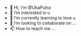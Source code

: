 - 👋 Hi, I’m @UkaPutra
- 👀 I’m interested in u
- 🌱 I’m currently learning to love u
- 💞️ I’m looking to collaborate on ...
- 📫 How to reach me ...

<!---
UkaPutra/UkaPutra is a ✨ special ✨ repository because its `README.md` (this file) appears on your GitHub profile.
You can click the Preview link to take a look at your changes.
--->
